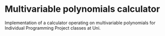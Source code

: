 # Multivariable polynomials calculator
Implementation of a calculator operating on multivariable polynomials for Individual Programming Project classes at Uni.  
